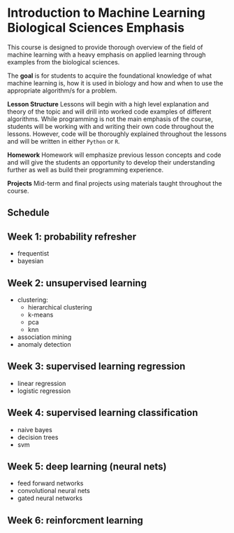 # Introduction to Machine Learning Biological Sciences Emphasis

This course is designed to provide thorough overview of the field of machine learning with a heavy emphasis on applied learning through examples from the biological sciences. 

The **goal** is for students to acquire the foundational knowledge of what machine learning is, how it is used in biology and how and when to use the appropriate algorithm/s for a problem.

**Lesson Structure**
Lessons will begin with a high level explanation and theory of the topic and will drill into worked code examples of different algorithms. While programming is not the main emphasis of the course, students will be working with and writing their own code throughout the lessons. However, code will be thoroughly explained throughout the lessons and will be written in either `Python` or `R`.

**Homework**
Homework will emphasize previous lesson concepts and code and will give the students an opportunity to develop their understanding further as well as build their programming experience.

**Projects**
Mid-term and final projects using materials taught throughout the course.

## Schedule 

## Week 1: probability refresher
- frequentist
- bayesian

## Week 2: unsupervised learning
- clustering:
    - hierarchical clustering
    - k-means
    - pca
    - knn 
- association mining
- anomaly detection

## Week 3: supervised learning regression
- linear regression
- logistic regression

## Week 4: supervised learning classification
- naive bayes
- decision trees
- svm

## Week 5: deep learning (neural nets)
- feed forward networks
- convolutional neural nets
- gated neural networks

## Week 6: reinforcment learning

